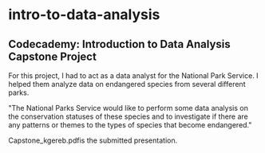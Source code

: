 # intro-to-data-analysis

## Codecademy: Introduction to Data Analysis Capstone Project

For this project, I had to act as a data analyst for the National Park Service. I helped them analyze data on endangered species from several different parks.

"The National Parks Service would like to perform some data analysis on the conservation statuses of these species and to investigate if there are any patterns or themes to the types of species that become endangered."

Capstone_kgereb.pdfis the submitted presentation.


